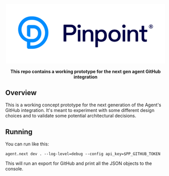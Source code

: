 <div align="center">
	<img width="500" src=".github/logo.svg" alt="pinpt-logo">
</div>

<p align="center" color="#6a737d">
	<strong>This repo contains a working prototype for the next gen agent GitHub integration</strong>
</p>


## Overview

This is a working concept prototype for the next generation of the Agent's GitHub integration.  It's meant to experiment with some different design choices and to validate some potential architectural decisions.

## Running

You can run like this:

```
agent.next dev . --log-level=debug --config api_key=$PP_GITHUB_TOKEN
```

This will run an export for GitHub and print all the JSON objects to the console.
